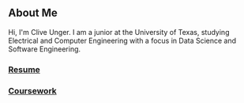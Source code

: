## About Me

Hi, I'm Clive Unger. I am a junior at the University of Texas, studying Electrical and Computer Engineering with a focus in Data Science and Software Engineering.

### [Resume](https://cliveunger.github.io/CliveUngerResume.pdf)

### [Coursework](./education.md)
